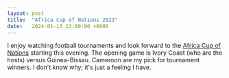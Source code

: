 ```yaml
---
layout: post
title:  "Africa Cup of Nations 2023"
date:   2024-01-13 13:00:00 +0000
---
```


I enjoy watching football tournaments and look forward to the [Africa Cup of Nations](https://www.cafonline.com/caf-africa-cup-of-nations/) starting this evening. The opening game is Ivory Coast (who are the hosts) versus Guinea-Bissau. Cameroon are my pick for tournament winners. I don't know why; it's just a feeling I have.

